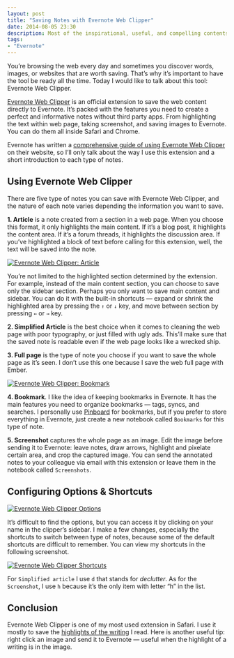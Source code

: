 ```yaml
---
layout: post
title: "Saving Notes with Evernote Web Clipper"
date: 2014-08-05 23:30
description: Most of the inspirational, useful, and compelling contents are viewed in the browser. Why not save them to Evernote from the browser too?
tags:
- "Evernote"
---
```


You’re browsing the web every day and sometimes you discover words, images, or websites that are worth saving. That’s why it’s important to have the tool be ready all the time. Today I would like to talk about this tool: Evernote Web Clipper.

<!-- more -->

[Evernote Web Clipper](http://evernote.com/webclipper/ "Evernote Web Clipper - Evernote") is an official extension to save the web content directly to Evernote. It’s packed with the features you need to create a perfect and informative notes without third party apps. From highlighting the text within web page, taking screenshot, and saving images to Evernote. You can do them all inside Safari and Chrome.

Evernote has written a [comprehensive guide of using Evernote Web Clipper](https://evernote.com/webclipper/guide/ "How to use Evernote Web Clipper - Evernote") on their website, so I’ll only talk about the way I use this extension and a short introduction to each type of notes.

## Using Evernote Web Clipper

There are five type of notes you can save with Evernote Web Clipper, and the nature of each note varies depending the information you want to save.

**1. Article** is a note created from a section in a web page. When you choose this format, it only highlights the main content. If it’s a blog post, it highlights the content area. If it’s a forum threads, it highlights the discussion area. If you’ve highlighted a block of text before calling for this extension, well, the text will be saved into the note.

[ ![Evernote Web Clipper: Article][225954] ](http://images.sayzlim.net/2014/08/evernote_webclipper_article.jpg "Evernote Web Clipper: Article")

[225954]: http://images.sayzlim.net/2014/08/evernote_webclipper_article.jpg "Evernote Web Clipper: Article"

You’re not limited to the highlighted section determined by the extension. For example, instead of the main content section, you can choose to save only the sidebar section. Perhaps you only want to save main content and sidebar. You can do it with the built-in shortcuts — expand or shrink the highlighted area by pressing the `↑` or `↓` key, and move between section by pressing `←` or `→` key.

**2. Simplified Article** is the best choice when it comes to cleaning the web page with poor typography, or just filled with ugly ads. This’ll make sure that the saved note is readable even if the web page looks like a wrecked ship.

**3. Full page** is the type of note you choose if you want to save the whole page as it’s seen. I don’t use this one because I save the web full page with Ember.

[ ![Evernote Web Clipper: Bookmark][230007] ](http://images.sayzlim.net/2014/08/evernote_webclipper_bookmark.jpg "Evernote Web Clipper: Bookmark")

[230007]: http://images.sayzlim.net/2014/08/evernote_webclipper_bookmark.jpg "Evernote Web Clipper: Bookmark"

**4. Bookmark**.  I like the idea of keeping bookmarks in Evernote. It has the main features you need to organize bookmarks — tags, syncs, and searches.  I personally use [Pinboard](https://pinboard.in/ "Pinboard: social bookmarking for introverts") for bookmarks, but if you prefer to store everything in Evernote,  just create a new notebook called `Bookmarks` for this type of note.

**5. Screenshot** captures the whole page as an image. Edit the image before sending it to Evernote: leave notes, draw arrows, highlight and pixelate certain area, and crop the captured image. You can send the annotated notes to your colleague via email with this extension or leave them in the notebook called `Screenshots`.

## Configuring Options & Shortcuts

[ ![Evernote Web Clipper Options][230019] ](http://images.sayzlim.net/2014/08/evernote_webclipper_options.jpg "Evernote Web Clipper Options")

[230019]: http://images.sayzlim.net/2014/08/evernote_webclipper_options.jpg "Evernote Web Clipper Options"

It’s difficult to find the options, but you can access it by clicking on your name in the clipper’s sidebar. I make a few changes, especially the shortcuts to switch between type of notes, because some of the default shortcuts are difficult to remember. You can view my shortcuts in the following screenshot.

[ ![Evernote Web Clipper Shortcuts][230030] ](http://images.sayzlim.net/2014/08/evernote_webclipper_shortcuts.jpg "Evernote Web Clipper Shortcuts")

[230030]: http://images.sayzlim.net/2014/08/evernote_webclipper_shortcuts.jpg "Evernote Web Clipper Shortcuts"

For `Simplified article` I use `d` that stands for *declutter*. As for the `Screenshot`, I use `h` because it’s the only item with letter “h” in the list.

## Conclusion

Evernote Web Clipper is one of my most used extension in Safari. I use it mostly to save the [highlights of the writing](http://sayzlim.net/highlight "Highlight - Sayz Lim") I read. Here is another useful tip: right click an image and send it to Evernote — useful when the highlight of a writing is in the image.